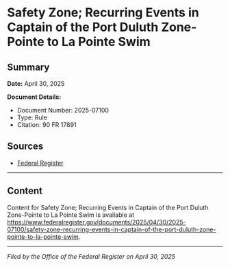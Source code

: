# Safety Zone; Recurring Events in Captain of the Port Duluth Zone-Pointe to La Pointe Swim

## Summary

**Date:** April 30, 2025

**Document Details:**
- Document Number: 2025-07100
- Type: Rule
- Citation: 90 FR 17891

## Sources
- [Federal Register](https://www.federalregister.gov/documents/2025/04/30/2025-07100/safety-zone-recurring-events-in-captain-of-the-port-duluth-zone-pointe-to-la-pointe-swim)

---

## Content

Content for Safety Zone; Recurring Events in Captain of the Port Duluth Zone-Pointe to La Pointe Swim is available at https://www.federalregister.gov/documents/2025/04/30/2025-07100/safety-zone-recurring-events-in-captain-of-the-port-duluth-zone-pointe-to-la-pointe-swim.

---

*Filed by the Office of the Federal Register on April 30, 2025*
